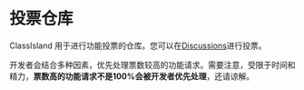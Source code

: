 # 投票仓库

ClassIsland 用于进行功能投票的仓库。您可以在[Discussions](https://github.com/ClassIsland/voting/discussions/categories/classisland)进行投票。

开发者会结合多种因素，优先处理票数较高的功能请求。需要注意，受限于时间和精力，**票数高的功能请求不是100%会被开发者优先处理**，还请谅解。
